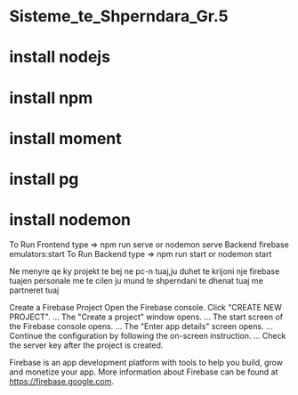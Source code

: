 # Sisteme_te_Shperndara_Gr.5

# install nodejs
# install npm
# install moment
# install pg
# install nodemon

To Run Frontend type => npm run serve or nodemon serve
Backend firebase emulators:start 
To Run Backend type => npm run start or nodemon start

 Ne menyre qe ky projekt te bej ne pc-n tuaj,ju duhet te krijoni nje firebase tuajen personale me te cilen ju mund te shperndani te dhenat tuaj me partneret tuaj 

Create a Firebase Project
Open the Firebase console.
Click "CREATE NEW PROJECT". ...
The "Create a project" window opens. ...
The start screen of the Firebase console opens. ...
The "Enter app details" screen opens. ...
Continue the configuration by following the on-screen instruction. ...
Check the server key after the project is created.

Firebase is an app development platform with tools to help you build, grow and monetize your app. More information about Firebase can be found at https://firebase.google.com.
